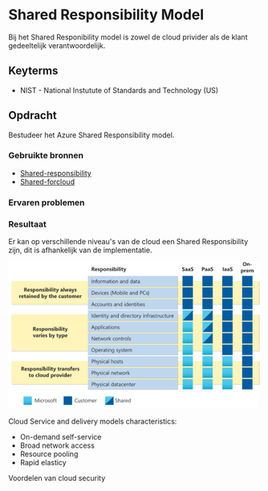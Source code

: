 # Shared Responsibility Model
Bij het Shared Responibility model is zowel de cloud privider als de klant gedeeltelijk verantwoordelijk.

## Keyterms
- NIST - National Instutute of Standards and Technology (US)


## Opdracht
Bestudeer het Azure Shared Responsibility model.

### Gebruikte bronnen
- [Shared-responsibility](https://docs.microsoft.com/en-us/azure/security/fundamentals/shared-responsibility)
- [Shared-forcloud](https://azure.microsoft.com/mediahandler/files/resourcefiles/shared-responsibility-for-cloud-computing/Shared%20Responsibility%20for%20Cloud%20Computing-2019-10-25.pdf)

### Ervaren problemen


### Resultaat
Er kan op verschillende niveau's van de cloud een Shared Responsibility zijn, dit is afhankelijk van de implementatie.

![Shared-responsibility](../00_includes/02_Cloud_02/shared-responsibility.png)

Cloud Service and delivery models characteristics:
- On-demand self-service
- Broad network access
- Resource pooling
- Rapid elasticy


Voordelen van cloud security